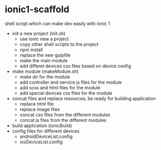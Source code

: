 # ionic1-scaffold
shell script which can make dev easily with ionic 1 

* init a new project (init.sh)
    * use ionic new a project
    * copy other shell scripts to the project
    * npm install
    * replace the new gulpfile
    * make the main module
    * add differet devices css files based on device config
* make module (makeModule.sh)
    * make dir for the module
    * add controller and service js files for the module
    * add scss and html files for the module
    * add special devices css files for the module
* concat files and replace resources; be ready for building application
    * replace html file
    * replace image files
    * concat css files from the different modules
    * concat js files from the different modules
* build application (ionicBuild)
* config files for different devices
    * androidDeviceList.config
    * iosDeviceList.config

